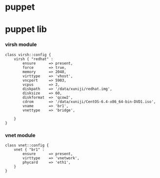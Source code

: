 # puppet
# puppet lib

### virsh module
	class virsh::config {
		virsh { "redhat" :
			ensure		=> present,
			force		=> true,
			memory		=> 2048,
			virttype	=> 'vhost',
			vncport		=> 5903,
			vcpus		=> 2,
			diskpath	=> '/data/xuniji/redhat.img',
			disksize	=> 60,
			diskformat	=> 'qcow2',
			cdrom		=> '/data/xuniji/CentOS-6.4-x86_64-bin-DVD1.iso',
			vname		=> 'br1',
			vnettype	=> 'bridge',

		}
	}

### vnet module

	class vnet::config {
		vnet { "br1" :
			ensure		=> present,
			virttype	=> 'vnetwork',
			phycard		=> 'eth1',
		}
	}
